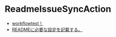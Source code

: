 # ReadmeIssueSyncAction

<!-- ISSUE_LIST_START -->
- [workflowtest！](https://github.com/niwanowa/ReadmeIssueSyncAction/issues/3)
- [READMEに必要な設定を記載する。](https://github.com/niwanowa/ReadmeIssueSyncAction/issues/2)
<!-- github actions: Updated on 2023-10-04 08:25:15 UTC-->
<!-- ISSUE_LIST_END -->